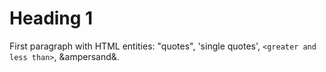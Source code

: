 # Heading 1

First paragraph with HTML entities: "quotes", 'single quotes', `<greater and less than>`, &ampersand&.
